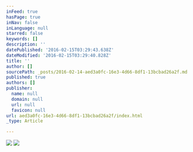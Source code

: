 ```yaml
---
inFeed: true
hasPage: true
inNav: false
inLanguage: null
starred: false
keywords: []
description: ''
datePublished: '2016-02-15T03:29:43.638Z'
dateModified: '2016-02-15T03:29:40.828Z'
title: ''
author: []
sourcePath: _posts/2016-02-14-aed3a0fc-16e3-4d66-8df1-13bcbad26a2f.md
published: true
authors: []
publisher:
  name: null
  domain: null
  url: null
  favicon: null
url: aed3a0fc-16e3-4d66-8df1-13bcbad26a2f/index.html
_type: Article

---
```

![](https://s3-us-west-2.amazonaws.com/the-grid-img/p/3fbb2352cb6ef7e171e7b86df1a1ee22ca14b73e.jpg)
![](https://the-grid-user-content.s3-us-west-2.amazonaws.com/5b629a44-7c95-463d-b468-aeb38b80d1d5.jpg)